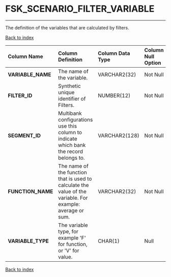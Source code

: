 # FSK_SCENARIO_FILTER_VARIABLE

---

The definition of the variables that are calculated by filters.

[Back to index](./index.md)

| Column Name       | Column Definition                                                                                          | Column Data Type   | Column Null Option   | PK   | FK   |
|:------------------|:-----------------------------------------------------------------------------------------------------------|:-------------------|:---------------------|:-----|:-----|
| **VARIABLE_NAME** | The name of the variable.                                                                                  | VARCHAR2(32)       | Not Null             | Yes  | No   |
| **FILTER_ID**     | Synthetic unique identifier of Filters.                                                                    | NUMBER(12)         | Not Null             | No   | Yes  |
| **SEGMENT_ID**    | Multibank configurations use this column to indicate which bank the record belongs to.                     | VARCHAR2(128)      | Not Null             | No   | Yes  |
| **FUNCTION_NAME** | The name of the function that is used to calculate the value of the variable. For example: average or sum. | VARCHAR2(32)       | Not Null             | No   | No   |
| **VARIABLE_TYPE** | The variable type, for example 'F' for function, or 'V' for value.                                         | CHAR(1)            | Null                 | No   | No   |

[Back to index](./index.md)
